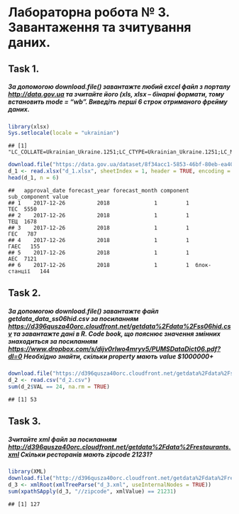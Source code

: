 Лабораторна робота № 3. Завантаження та зчитування даних.
================

## Task 1.

##### За допомогою download.file() завантажте любий excel файл з порталу <http://data.gov.ua> та зчитайте його (xls, xlsx – бінарні формати, тому встановить mode = “wb”. Виведіть перші 6 строк отриманого фрейму даних.

``` r
library(xlsx)
Sys.setlocale(locale = "ukrainian")
```

    ## [1] "LC_COLLATE=Ukrainian_Ukraine.1251;LC_CTYPE=Ukrainian_Ukraine.1251;LC_MONETARY=Ukrainian_Ukraine.1251;LC_NUMERIC=C;LC_TIME=Ukrainian_Ukraine.1251"

``` r
download.file("https://data.gov.ua/dataset/8f34acc1-5853-46bf-80eb-ea40a55292fe/resource/810b8f57-67d5-4917-b3c2-236fcf94b020/download/energy_bal_year_plan_29_03_2019.xlsx", "d_1.xlsx", "auto", TRUE, "wb")
d_1 <- read.xlsx("d_1.xlsx", sheetIndex = 1, header = TRUE, encoding = "UTF-8")
head(d_1, n = 6)
```

    ##   approval_date forecast_year forecast_month component sub_component value
    ## 1    2017-12-26          2018              1         1           ТЕС  5550
    ## 2    2017-12-26          2018              1         1           ТЕЦ  1678
    ## 3    2017-12-26          2018              1         1           ГЕС   787
    ## 4    2017-12-26          2018              1         1          ГАЕС   155
    ## 5    2017-12-26          2018              1         1           АЕС  7121
    ## 6    2017-12-26          2018              1         1  блок-станції   144

## Task 2.

##### За допомогою download.file() завантажте файл getdata\_data\_ss06hid.csv за посиланням <https://d396qusza40orc.cloudfront.net/getdata%2Fdata%2Fss06hid.csv> та завантажте дані в R. Code book, що пояснює значення змінних знаходиться за посиланням <https://www.dropbox.com/s/dijv0rlwo4mryv5/PUMSDataDict06.pdf?dl=0> Необхідно знайти, скільки property мають value $1000000+

``` r
download.file("https://d396qusza40orc.cloudfront.net/getdata%2Fdata%2Fss06hid.csv","d_2.csv", "auto", TRUE,"wb")
d_2 <- read.csv("d_2.csv")
sum(d_2$VAL == 24, na.rm = TRUE)
```

    ## [1] 53

## Task 3.

##### Зчитайте xml файл за посиланням <http://d396qusza40orc.cloudfront.net/getdata%2Fdata%2Frestaurants.xml> Скільки ресторанів мають zipcode 21231?

``` r
library(XML)
download.file("http://d396qusza40orc.cloudfront.net/getdata%2Fdata%2Frestaurants.xml","d_3.xml", "auto", TRUE,"wb")
d_3 <- xmlRoot(xmlTreeParse("d_3.xml", useInternalNodes = TRUE))
sum(xpathSApply(d_3, "//zipcode", xmlValue) == 21231)
```

    ## [1] 127
